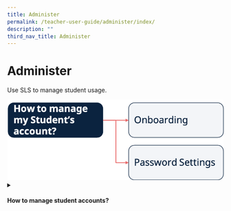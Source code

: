 ```yaml
---
title: Administer
permalink: /teacher-user-guide/administer/index/
description: ""
third_nav_title: Administer
---
```

<h1>Administer</h1>
<p>Use SLS to manage student usage.</p>
<img src="/images/2Teacher/Flow-Administer.png">

<details>
 <summary><h4>How to manage student accounts?</h4></summary>
<ul>
	<p>Onboarding</p>
  <li><a target="_blank" href="/teacher-user-guide/discover/about-resources/">Onboard New Students</a></li>
	<p>Password Settings</p>
  <li><a target="_blank" href="/teacher-user-guide/discover/communitygallery/">Reset Student Passwords for Classes</a></li>
  <li><a target="_blank" href="/teacher-user-guide/discover/add-existing-activities-from-resources/">Generate Two-Hour Temporary Password for Students</a></li>
</ul>
</details>